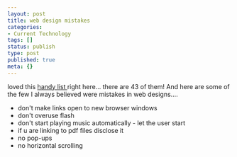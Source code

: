 ```yaml
---
layout: post
title: web design mistakes
categories:
- Current Technology
tags: []
status: publish
type: post
published: true
meta: {}
---
```

loved this <a href="http://www.dailyblogtips.com/43-web-design-mistakes-you-should-avoid/">handy list </a>right here... there are 43 of them! And here are some of the few I always believed were mistakes in web designs....
<ul>
	<li>don't make links open to new browser windows</li>
	<li>don't overuse flash</li>
	<li>don't start playing music automatically - let the user start</li>
	<li>if u are linking to pdf files disclose it</li>
	<li>no pop-ups</li>
	<li>no horizontal scrolling</li>
</ul>

